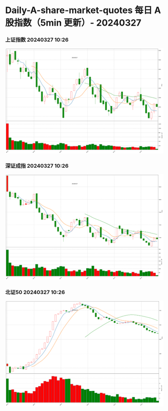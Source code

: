 
# Daily-A-share-market-quotes 每日 A 股指数（5min 更新）- 20240327

### 上证指数 20240327 10:26
![](./fig/2024/3/20240327-sh000001.png)

### 深证成指 20240327 10:26
![](./fig/2024/3/20240327-sz399001.png)

### 北证50 20240327 10:26
![](./fig/2024/3/20240327-bj899050.png)
